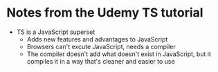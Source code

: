 # Notes from the Udemy TS tutorial

* TS is a JavaScript superset
  * Adds new features and advantages to JavaScript
  * Browsers can't excute JavaScript, needs a compiler
  * The compiler doesn't add what doesn't exist in JavaScript, but it compiles it in a way that's cleaner and easier to use



